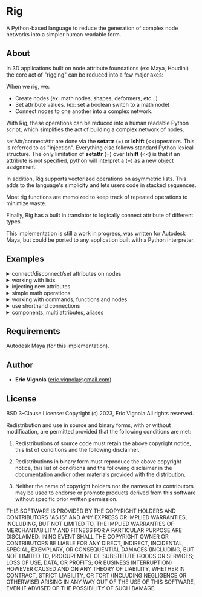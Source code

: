 # Rig
A Python-based language to reduce the generation of complex node
networks into a simpler human readable form.

## About
In 3D applications built on node.attribute foundations (ex: Maya, Houdini)
the core act of "rigging" can be reduced into a few major axes:

When we rig, we:
* Create nodes (ex: math nodes, shapes, deformers, etc...)
* Set attribute values. (ex: set a boolean switch to a math node)
* Connect nodes to one another into a complex network.

With Rig, these operations can be reduced into a human readable Python script,
which simplifies the act of building a complex network of nodes.

setAttr/connectAttr are done via the __setattr__ (=) or __lshift__ (<<)operators. This is referred
to as "injection". Everything else follows standard Python lexical structure. The only limitation of __setattr__ (=) over __lshift__ (<<) is that if an attribute is not specified, python will interpret a (=) as a new object assignment.

In addition, Rig supports vectorized operations on asymmetric lists.
This adds to the language's simplicity and lets users code in stacked sequences.

Most rig functions are memoized to keep track of repeated operations to minimize waste.

Finally, Rig has a built in translator to logically connect attribute of
different types.

This implementation is still a work in progress, was written for Autodesk Maya,
but could be ported to any application built with a Python interpreter.

## Examples
<details>
<p>
   <summary>connect/disconnect/set attributes on nodes</summary>

   ```python
   from rig import Node

   obj1 = Node('pCube1')
   obj2 = Node('pCube2')

   # Connect pCube2.t to pCube1.t
   obj2.t << obj1.t

   # Disconnect any incomming connection to pCube2.t
   obj2.t << None

   # setAttr on pCube2.t to 1,2,3
   obj2.t << [1,2,3]

   # ---------------------------------------------------- #

   # For readability, you can also use __setattr__ (=)
   obj2.t = obj1.t  # same as obj2.t << obj1.t
   obj2.t = None    # same as obj2.t << None
   obj2.t = [1,2,3] # same as obj2.t << [1,2,3]

   # Be carefult to always specify an attribute, otherwise python
   # will interpret this as a new variable creation.
   obj1 = Node('pCube1.t')
   obj2 = Node('pCube2')
   obj1 << obj2.t
   obj1 = obj2.t # !!! will assign object Node('pCube2.t') to obj1

   ```
</p>
</details>


<details>
<p>
   <summary>working with lists</summary>

   ```python
   from rig import Node, List

   node_list = List(['pCube1','pCube2','pCube3','pCube4'])
   node = Node('pCube5')

   # Set all elements of node_list to [0,0,0]
   node_list.t << [[0,0,0],[0,0,0],[0,0,0],[0,0,0]]
   
   # Connect pCube5.t to all elements of node_list.t
   node_list.t << node.t

   # Disconnect any incomming connections to node_list
   node_list.t << None

   # Connect pCube1 and pCube2 to pCube3 and pCube4
   node_list[2:].t << node_list[:2].t

   # ---------------------------------------------------- #

   # For readability, you can also use __setattr__ (=)
   node_list.t = [[0,0,0],[0,0,0],[0,0,0],[0,0,0]]
   node_list.t = node.t
   node_list[2:].t = node_list[:2].t

   # Be carefult to always specify an attribute, otherwise python
   # will interpret this as a new variable creation.
   node_list1 = node_list[2:].t
   node_list2 = node_list[:2]
   node_list1 << node_list2.t # will connect obj2.t to obj1.t
   obj1 = obj2.t # !!! will assign variable obj1 as obj2.t

   
   # ---------------------------------------------------- #

   # add two lists in parallel
   new_node_list = List(['pCube6','pCube7','pCube8','pCube9'])
   added = new_node_list.t + node_list.t
   print(added) # List([Node(add1.output3D), Node(add2.output3D), Node(add3.output3D), Node(add4.output3D)])


   ```
</p>
</details>

<details>
<p>
   <summary>injecting new attributes</summary>

   ```python
   from rig import Node, List
   from rig.attributes import Float, Vector, Enum, lock

   obj1 = Node('pCube1')
   
   # create pCube1.awesomeFloat as a float attribute, set it to 5 and finally lock it
   obj1 << Float('awesomeFloat') << 5 << lock

   # add a Vector to a List
   node_list = List(['pCube1','pCube2','pCube3','pCube4'])
   node_list << Vector('awesomeVector')

   # add an Enum to the list, set default value to be 'green'
   node_list << Enum('color', en=['red','green','blue'], dv=1)

   # add another enum to the first two elements of the list.
   # not specifying an enum value will default to 'False:True'
   node_list[:2] << Enum('switch')

   ```
</p>
</details>

<details>
<p>
   <summary>simple math operations</summary>

   ```python
   
   from rig import Node
   from rig.attributes import Float

   obj1 = Node('pCube1')
   obj2 = Node('pCube2')
   obj3 = Node('pCube3')

   # add pCube1.tx to pCube2.tx
   add = obj1.tx + obj2.tx
   print(add) # Node('add1.output1D') where add1 is a plusMinusAverage node

   # divide that by 4
   divided = add / 4
   print(divided) # Node('mult1.output') where mult1 is a multiplyDivide node

   # to the power of 2
   power = divided ** 2
   print(power) # Node('pow1.output') where pow1 is a multiplyDivide node

   # add a 'weight' attribute to pCube3 and do a simple lerp operation
   # between pCube1.t and pCube2.t driven by pCube3.weight
   obj3 << Float('weight', min=0, max=1)
   obj3.t << (obj2.t - obj1.t) * obj3.weight + obj1.t

   # ---------------------------------------------------- #

   # For readability, you can also use __setattr__ (=)
   obj3.t = (obj2.t - obj1.t) * obj3.weight + obj1.t

   # Be carefult to always specify an attribute, otherwise python
   # will interpret this as a new variable creation.
   obj3 = Node('pCube3.t')
   obj3 = (obj2.t - obj1.t) * obj3.weight + obj1.t # !!! will assign the last operator output to obj3

   ```
</p>
</details>

<details>
<p>
   <summary>working with commands, functions and nodes</summary>

   ```python
   from rig import Node
   import rig.commands as rc  # these are maya.cmds which output as rig node instances
   import rig.functions as rf # common python functions that can handle connections 
   import rig.nodes as rn     # createNode wrappers for all defined maya node types
                              # non createNode keyword arguments will be used for injection.

   # get all the cameras transforms wrapped in a List instance
   cameras = rc.listRelatives(rc.ls(type='camera'), p=True) # List([Node(front), Node(persp), Node(side), Node(top)])

   # use rf.max() similar to max()
   rf.max([1,5,4,2]) # returns 5, just like max would

   # use rf.max() with nodes
   rf.max(cameras.tx) # returns a container who's output will be the highest .tx attribute value

   # create a network node called test 
   node = rn.network(n='test') # Node('test')

   # create a multiplyDivide node and set it's operation attribute to 'power'
   node = rn.multiplyDivide(operation=3)
   
   ```
</p>
</details>

<details>
<p>
   <summary>use shorthand connections </summary>

   ```python
   from rig import Node

   obj1 = Node('pCube1')
   obj2 = Node('pCube2')
   obj3 = Node('pCube3')

   # decompose pCube1's world matrix and plug it directly in pCube2.t
   obj2.t << obj1.wm
   # or 
   obj2.t = obj1.wm

   # perform a point/matrix operation using a constant
   obj2.t << [10,0,0] * obj1.wm
   # or
   obj2.t = [10,0,0] * obj1.wm

   # perform a point/matrix operation using pCube3.t
   obj2.t << obj3.t * obj1.wm
   # or
   obj2.t = obj3.t * obj1.wm

   ```
</p>
</details>

<details>
<p>
   <summary>components, multi attributes, aliases </summary>

   ```python
   import rig.commands as rc
   from rig.attributes import Float

   """
   you can interface with components and multi attributes like list objects
   """
   # create a polySphere
   obj = rc.polySphere()[0]
   print(obj.vtx)      # not specifying an index will return the first unconnected component
   print(obj.vtx[0])   # prints the first component
   print(obj.vtx[:])   # prints all components
   print(obj.vtx[::2]) # prints every even component

   # move every other vertex to 0,0,0 using injection
   obj.vtx[::2] << [0,0,0]

   # ----------------------------------------------------------------- #

   # add a multi attr to the object
   obj << Float('weight', m=True)
   print(obj.weight) # not specifying an index will return the first unset index

   # set the first 4 indices
   obj.weight[:4] << [0,2,4,6]
   print(obj.weight) # prints the first unset index (4)

   # ----------------------------------------------------------------- #

   # create 3 dummy shapes and a target to receive blendShapes
   happy   = rc.polyCube(name='happy')[0]
   sad     = rc.polyCube(name='sad')[0]
   neutral = rc.polyCube(name='neutral')[0]
   target  = rc.polyCube(name='target')[0]

   # create the blendShape
   morph = rc.blendShape([happy,sad,neutral,target], n='morph')[0] # Node(morph)

   # list all the morph aliases
   print(morph.weight[:]) # [Node(morph.happy), Node(morph.sad), Node(morph.neutral)]

   # set happy to 1
   morph.happy << 1

   # reset all the shapes to 0
   morph.weight[:] << 0

   ```
</p>
</details>



## Requirements
Autodesk Maya (for this implementation).

## Author
* **Eric Vignola** (eric.vignola@gmail.com)

## License
BSD 3-Clause License:
Copyright (c)  2023, Eric Vignola
All rights reserved.

Redistribution and use in source and binary forms, with or without
modification, are permitted provided that the following conditions are met:


1. Redistributions of source code must retain the above copyright notice,
   this list of conditions and the following disclaimer.

2. Redistributions in binary form must reproduce the above copyright notice,
   this list of conditions and the following disclaimer in the documentation
   and/or other materials provided with the distribution.

3. Neither the name of copyright holders nor the names of its
   contributors may be used to endorse or promote products derived from
   this software without specific prior written permission.

THIS SOFTWARE IS PROVIDED BY THE COPYRIGHT HOLDERS AND CONTRIBUTORS "AS IS"
AND ANY EXPRESS OR IMPLIED WARRANTIES, INCLUDING, BUT NOT LIMITED TO, THE
IMPLIED WARRANTIES OF MERCHANTABILITY AND FITNESS FOR A PARTICULAR PURPOSE ARE
DISCLAIMED. IN NO EVENT SHALL THE COPYRIGHT OWNER OR CONTRIBUTORS BE LIABLE
FOR ANY DIRECT, INDIRECT, INCIDENTAL, SPECIAL, EXEMPLARY, OR CONSEQUENTIAL
DAMAGES (INCLUDING, BUT NOT LIMITED TO, PROCUREMENT OF SUBSTITUTE GOODS OR
SERVICES; LOSS OF USE, DATA, OR PROFITS; OR BUSINESS INTERRUPTION) HOWEVER
CAUSED AND ON ANY THEORY OF LIABILITY, WHETHER IN CONTRACT, STRICT LIABILITY,
OR TORT (INCLUDING NEGLIGENCE OR OTHERWISE) ARISING IN ANY WAY OUT OF THE USE
OF THIS SOFTWARE, EVEN IF ADVISED OF THE POSSIBILITY OF SUCH DAMAGE.